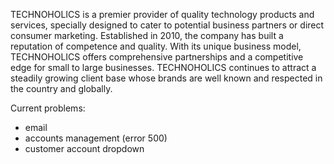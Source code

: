   TECHNOHOLICS is a premier provider of quality technology products and services, specially designed to cater to potential business partners or direct consumer marketing.
  Established in 2010, the company has built a reputation of competence and quality. With its unique business model, TECHNOHOLICS offers comprehensive partnerships and a competitive edge for small to large businesses.
  TECHNOHOLICS continues to attract a steadily growing client base whose brands are well known and respected in the country and globally.
  
Current problems:
 - email
 - accounts management (error 500)
 - customer account dropdown


